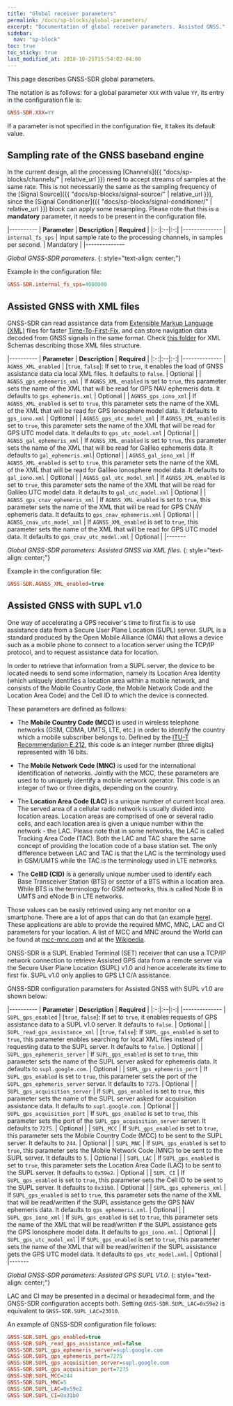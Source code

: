 ```yaml
---
title: "Global receiver parameters"
permalink: /docs/sp-blocks/global-parameters/
excerpt: "Documentation of global receiver parameters. Assisted GNSS."
sidebar:
  nav: "sp-block"
toc: true
toc_sticky: true
last_modified_at: 2018-10-25T15:54:02-04:00
---
```


This page describes GNSS-SDR global parameters.

The notation is as follows: for a global parameter `XXX` with value `YY`, its entry in the configuration file is:

```ini
GNSS-SDR.XXX=YY
```

If a parameter is not specified in the configuration file, it takes its default value.


## Sampling rate of the GNSS baseband engine

In the current design, all the processing [Channels]({{ "docs/sp-blocks/channels/" | relative_url }}) need to accept streams of samples at the same rate. This is not necessarily the same as the sampling frequency of the [Signal Source]({{ "docs/sp-blocks/signal-source/" | relative_url }}), since the [Signal Conditioner]({{ "docs/sp-blocks/signal-conditioner/" | relative_url }}) block can apply some resampling. Please note that this is a **mandatory** parameter, it needs to be present in the configuration file.

|----------
|  **Parameter**  |  **Description** | **Required** |
|:-:|:--|:-:|
|--------------
| `internal_fs_sps` |  Input sample rate to the processing channels, in samples per second.  | Mandatory |
|--------------

_Global GNSS-SDR parameters_.
{: style="text-align: center;"}

Example in the configuration file:

```ini
GNSS-SDR.internal_fs_sps=4000000
```


## Assisted GNSS with XML files

GNSS-SDR can read assistance data from [Extensible Markup Language (XML)](https://www.w3.org/XML/) files for faster [Time-To-First-Fix](https://gnss-sdr.org/design-forces/availability/#time-to-first-fix-ttff), and can store navigation data decoded from GNSS signals in the same format. Check [this folder](https://github.com/gnss-sdr/gnss-sdr/tree/next/docs/xml-schemas) for XML Schemas describing those XML files structure.


|----------
|  **Parameter**  |  **Description** | **Required** |
|:-:|:--|:-:|
|--------------
| `AGNSS_XML_enabled` | [`true`, `false`]: If set to `true`, it enables the load of GNSS assistance data cia local XML files. It defaults to `false`. | Optional |
| `AGNSS_gps_ephemeris_xml` |  If `AGNSS_XML_enabled` is set to  `true`, this parameter sets the name of the XML that will be read for GPS NAV ephemeris data. It defaults to  `gps_ephemeris.xml` | Optional |
| `AGNSS_gps_iono_xml` | If `AGNSS_XML_enabled` is set to  `true`, this parameter sets the name of the XML of the XML that will be read for GPS Ionosphere model data. It defaults to  `gps_iono.xml` | Optional |
| `AGNSS_gps_utc_model_xml` | If `AGNSS_XML_enabled` is set to  `true`, this parameter sets the name of the XML that will be read for GPS UTC model data. It defaults to  `gps_utc_model.xml` | Optional |
| `AGNSS_gal_ephemeris_xml` | If `AGNSS_XML_enabled` is set to  `true`, this parameter sets the name of the XML that will be read for Galileo ephemeris data. It defaults to  `gal_ephemeris.xml`| Optional |
| `AGNSS_gal_iono_xml` | If `AGNSS_XML_enabled` is set to  `true`, this parameter sets the name of the XML of the XML that will be read for Galileo Ionosphere model data. It defaults to  `gal_iono.xml` | Optional |
| `AGNSS_gal_utc_model_xml` | If `AGNSS_XML_enabled` is set to  `true`, this parameter sets the name of the XML that will be read for Galileo UTC model data. It defaults to  `gal_utc_model.xml` | Optional |
| `AGNSS_gps_cnav_ephemeris_xml` |  If `AGNSS_XML_enabled` is set to  `true`, this parameter sets the name of the XML that will be read for GPS CNAV ephemeris data. It defaults to  `gps_cnav_ephemeris.xml` | Optional |
| `AGNSS_cnav_utc_model_xml` | If `AGNSS_XML_enabled` is set to  `true`, this parameter sets the name of the XML that will be read for GPS UTC model data. It defaults to  `gps_cnav_utc_model.xml` |  Optional |
|-------

_Global GNSS-SDR parameters: Assisted GNSS via XML files_.
{: style="text-align: center;"}

Example in the configuration file:

```ini
GNSS-SDR.AGNSS_XML_enabled=true
```

## Assisted GNSS with SUPL v1.0

One way of accelerating a GPS receiver's time to first fix is to use assistance data from a Secure User Plane Location (SUPL) server. SUPL is a standard produced by the Open Mobile Alliance (OMA) that allows a device such as a mobile phone to connect to a location server using the TCP/IP protocol, and to request assistance data for location.


In order to retrieve that information from a SUPL server, the device to be located needs to send some information, namely its Location Area Identity (which uniquely identifies a location area within a mobile network, and consists of the Mobile Country Code, the Mobile Network Code and the Location Area Code) and the Cell ID to which the device is connected.

These parameters are defined as follows:

  - The **Mobile Country Code (MCC)** is used in wireless telephone networks (GSM, CDMA, UMTS, LTE, etc.) in order to identify the country which a mobile subscriber belongs to. Defined by the [ITU-T Recommendation E.212](https://www.itu.int/rec/T-REC-E.212/en), this code is an integer number (three digits) represented with 16 bits.

  - The **Mobile Network Code (MNC)** is used for the international identification of networks. Jointly with the MCC, these parameters are used to to uniquely identify a mobile network operator. This code is an integer of two or three digits, depending on the country.

  - The **Location Area Code (LAC)** is a unique number of current local area. The served area of a cellular radio network is usually divided into location areas. Location areas are comprised of one or several radio cells, and each location area is given a unique number within the network - the LAC. Please note that in some networks, the LAC is called Tracking Area Code (TAC). Both the LAC and TAC share the same concept of providing the location code of a base station set. The only difference between LAC and TAC is that the LAC is the terminology used in GSM/UMTS while the TAC is the terminology used in LTE networks.

  - The **CellID (CID)** is a generally unique number used to identify each Base Transceiver Station (BTS) or sector of a BTS within a location area. While BTS is the terminology for GSM networks, this is called Node B in UMTS and eNode B in LTE networks.


Those values can be easily retrieved using any net monitor on a smartphone. There are a lot of apps that can do that (an example [here](https://play.google.com/store/apps/details?id=com.parizene.netmonitor&hl=en)). These applications are able to provide the required MMC, MNC, LAC and CI parameters for your location. A list of MCC and MNC around the World can be found at [mcc-mnc.com](http://www.mcc-mnc.com) and at the [Wikipedia](https://en.wikipedia.org/wiki/Mobile_country_code).


GNSS-SDR is a SUPL Enabled Terminal (SET) receiver that can use a TCP/IP network connection to retrieve Assisted GPS data from a remote server via the Secure User Plane Location (SUPL) v1.0 and hence accelerate its time to first fix. SUPL v1.0 only applies to GPS L1 C/A assistance.

GNSS-SDR configuration parameters for Assisted GNSS with SUPL v1.0 are shown below:

|----------
|  **Parameter**  |  **Description** | **Required** |
|:-:|:--|:-:|
|--------------
| `SUPL_gps_enabled` | [`true`, `false`]: If set to `true`, it enables requests of GPS assistance data to a SUPL v1.0 server. It defaults to `false`. |  Optional |
|  `SUPL_read_gps_assistance_xml` | [`true`, `false`]: If `SUPL_gps_enabled` is set to  `true`, this parameter enables searching for local XML files instead of requesting data to the SUPL server. It defaults to `false`. |  Optional |
| `SUPL_gps_ephemeris_server` | If `SUPL_gps_enabled` is set to  `true`, this parameter sets the name of the SUPL server asked for ephemeris data. It defaults to `supl.google.com`. |  Optional |
| `SUPL_gps_ephemeris_port` | If `SUPL_gps_enabled` is set to  `true`, this parameter sets the port of the `SUPL_gps_ephemeris_server` server. It defaults to `7275`. |  Optional |
|  `SUPL_gps_acquisition_server` | If `SUPL_gps_enabled` is set to  `true`, this parameter sets the name of the SUPL server asked for acquisition assistance data. It defaults to `supl.google.com`. |  Optional |
|  `SUPL_gps_acquisition_port` | If `SUPL_gps_enabled` is set to  `true`, this parameter sets the port of the `SUPL_gps_acquisition_server` server. It defaults to `7275`.  |  Optional |
|  `SUPL_MCC` | If `SUPL_gps_enabled` is set to  `true`, this parameter sets the Mobile Country Code (MCC) to be sent to the SUPL server. It defaults to `244`. |  Optional |
|  `SUPL_MNC` | If `SUPL_gps_enabled` is set to  `true`, this parameter sets the Mobile Network Code (MNC) to be sent to the SUPL server. It defaults to `5`. |  Optional |
|  `SUPL_LAC` | If `SUPL_gps_enabled` is set to  `true`, this parameter sets the Location Area Code (LAC) to be sent to the SUPL server. It defaults to `0x59e2`. |  Optional |
|  `SUPL_CI` | If `SUPL_gps_enabled` is set to  `true`, this parameter sets the Cell ID to be sent to the SUPL server. It defaults to `0x31b0`. |  Optional |
|  `SUPL_gps_ephemeris_xml` | If `SUPL_gps_enabled` is set to  `true`, this parameter sets the name of the XML that will be read/written if the SUPL assistance gets the GPS NAV ephemeris data. It defaults to  `gps_ephemeris.xml`. |  Optional |
|  `SUPL_gps_iono_xml` | If `SUPL_gps_enabled` is set to  `true`, this parameter sets the name of the XML that will be read/written if the SUPL assistance gets the GPS Ionosphere model data. It defaults to  `gps_iono.xml`. |  Optional |
|  `SUPL_gps_utc_model_xml` | If `SUPL_gps_enabled` is set to  `true`, this parameter sets the name of the XML that will be read/written if the SUPL assistance gets the GPS UTC model data. It defaults to  `gps_utc_model.xml`. |  Optional |
|-------

_Global GNSS-SDR parameters: Assisted GPS SUPL V1.0_.
{: style="text-align: center;"}

LAC and CI may be presented in a decimal or hexadecimal form, and the GNSS-SDR configuration accepts both. Setting `GNSS-SDR.SUPL_LAC=0x59e2` is equivalent to `GNSS-SDR.SUPL_LAC=23010`.

An example of GNSS-SDR configuration file follows:

```ini
GNSS-SDR.SUPL_gps_enabled=true
GNSS-SDR.SUPL_read_gps_assistance_xml=false
GNSS-SDR.SUPL_gps_ephemeris_server=supl.google.com
GNSS-SDR.SUPL_gps_ephemeris_port=7275
GNSS-SDR.SUPL_gps_acquisition_server=supl.google.com
GNSS-SDR.SUPL_gps_acquisition_port=7275
GNSS-SDR.SUPL_MCC=244
GNSS-SDR.SUPL_MNC=5
GNSS-SDR.SUPL_LAC=0x59e2
GNSS-SDR.SUPL_CI=0x31b0
```

